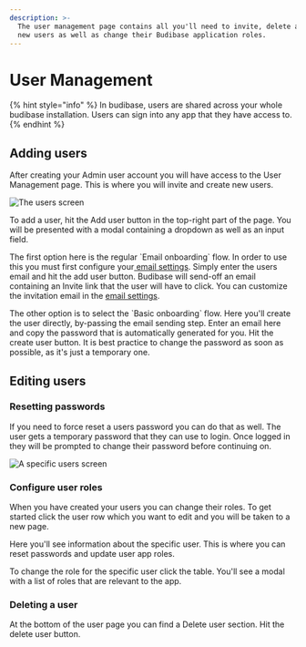 ```yaml
---
description: >-
  The user management page contains all you'll need to invite, delete and create
  new users as well as change their Budibase application roles.
---
```


# User Management

{% hint style="info" %}
In budibase, users are shared across your whole budibase installation. Users can sign into any app that they have access to.
{% endhint %}

## Adding users

After creating your Admin user account you will have access to the User Management page. This is where you will invite and create new users.

![The users screen](../../.gitbook/assets/userlist%20%281%29.png)

To add a user, hit the Add user button in the top-right part of the page. You will be presented with a modal containing a dropdown as well as an input field. 

The first option here is the regular \`Email onboarding\` flow. In order to use this you must first configure your[ email settings](user-management.md). Simply enter the users email and hit the add user button. Budibase will send-off an email containing an Invite link that the user will have to click. You can customize the invitation email in the [email settings](user-management.md).

The other option is to select the \`Basic onboarding\` flow. Here you'll create the user directly, by-passing the email sending step. Enter an email here and copy the password that is automatically generated for you. Hit the create user button. It is best practice to change the password as soon as possible, as it's just a temporary one.

## Editing users

### Resetting passwords

If you need to force reset a users password you can do that as well. The user gets a temporary password that they can use to login. Once logged in they will be prompted to change their password before continuing on.

![A specific users screen](../../.gitbook/assets/editusers.png)

### Configure user roles

When you have created your users you can change their roles. To get started click the user row which you want to edit and you will be taken to a new page.

Here you'll see information about the specific user. This is where you can reset passwords and update user app roles.

To change the role for the specific user click the table. You'll see a modal with a list of roles that are relevant to the app.

### Deleting a user

At the bottom of the user page you can find a Delete user section. Hit the delete user button.


